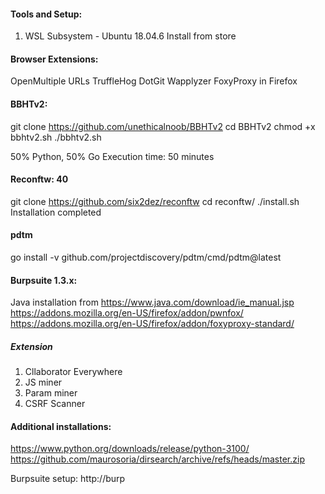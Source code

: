 #### Tools and Setup:
1. WSL Subsystem - Ubuntu 18.04.6
Install from store

#### Browser Extensions:
OpenMultiple URLs
TruffleHog
DotGit
Wapplyzer
FoxyProxy in Firefox

#### BBHTv2:
git clone https://github.com/unethicalnoob/BBHTv2
cd BBHTv2
chmod +x bbhtv2.sh
./bbhtv2.sh

50% Python, 50% Go Execution time: 50 minutes
#### Reconftw: 40
git clone https://github.com/six2dez/reconftw
cd reconftw/
./install.sh
Installation completed
#### pdtm
go install -v github.com/projectdiscovery/pdtm/cmd/pdtm@latest
#### Burpsuite 1.3.x:
Java installation from https://www.java.com/download/ie_manual.jsp
https://addons.mozilla.org/en-US/firefox/addon/pwnfox/
https://addons.mozilla.org/en-US/firefox/addon/foxyproxy-standard/
##### Extension
1. Cllaborator Everywhere
2. JS miner
3. Param miner
4. CSRF Scanner

#### Additional installations:

https://www.python.org/downloads/release/python-3100/
https://github.com/maurosoria/dirsearch/archive/refs/heads/master.zip

Burpsuite setup: http://burp
